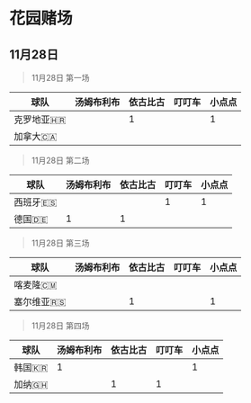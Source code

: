# 花园赌场



## 11月28日



>11月28日 第一场

| 球队       | 汤姆布利布 | 依古比古 | 叮叮车 | 小点点 |
| ---------- | ---------- | -------- | ------ | ------ |
| 克罗地亚🇭🇷 |            | 1        |        | 1      |
| 加拿大🇨🇦   |            |          |        |        |



>11月28日 第二场

| 球队     | 汤姆布利布 | 依古比古 | 叮叮车 | 小点点 |
| -------- | ---------- | -------- | ------ | ------ |
| 西班牙🇪🇸 |            |          | 1      | 1      |
| 德国🇩🇪   | 1          | 1        |        |        |





>11月28日 第三场

| 球队       | 汤姆布利布 | 依古比古 | 叮叮车 | 小点点 |
| ---------- | ---------- | -------- | ------ | ------ |
| 喀麦隆🇨🇲   |            |          |        |        |
| 塞尔维亚🇷🇸 |            | 1        |        | 1      |





>11月28日 第四场

| 球队   | 汤姆布利布 | 依古比古 | 叮叮车 | 小点点 |
| ------ | ---------- | -------- | ------ | ------ |
| 韩国🇰🇷 | 1          |          |        | 1      |
| 加纳🇬🇭 |            | 1        | 1      |        |

